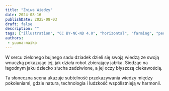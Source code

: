 ```yaml
---
title: "Żniwa Wiedzy"
date: 2024-08-16
publishDate: 2025-08-03
draft: false
description: ""
tags: ["illustration", "CC BY-NC-ND 4.0", "horizontal", "farming", "people", "animals", "fantastical"]
authors:
 - yuuna-maiko
---
```


W sercu zielonego bujnego sadu dziadek dzieli się swoją wiedzą ze swoją wnuczką pokazując jej, jak działa robot zbierający jabłka. Siedząc na łagodnym jaku dziecko słucha zadziwione, a jej oczy błyszczą ciekawością.

Ta słoneczna scena ukazuje subtelność przekazywania wiedzy między pokoleniami, gdzie natura, technologia i ludzkość współistnieją w harmonii.
